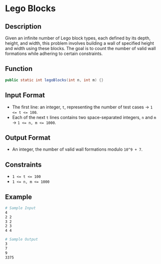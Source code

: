# Lego Blocks

## Description

Given an infinite number of Lego block types, each defined by its depth, height, and width, this problem involves building a wall of specified height and width using these blocks. The goal is to count the number of valid wall formations while adhering to certain constraints.

## Function

```java
public static int legoBlocks(int n, int m) {}
```

## Input Format

- The first line: an integer, `t`, representing the number of test cases &rarr; `1 <= t <= 100`.
- Each of the next `t` lines contains two space-separated integers, `n` and `m` &rarr; `1 <= n, m <= 1000`.

## Output Format

- An integer, the number of valid wall formations modulo `10^9 + 7`.

## Constraints

- `1 <= t <= 100`
- `1 <= n, m <= 1000`

## Example

```bash
# Sample Input
4
2 2
3 2
2 3
4 4

# Sample Output
3
7
9
3375
```
